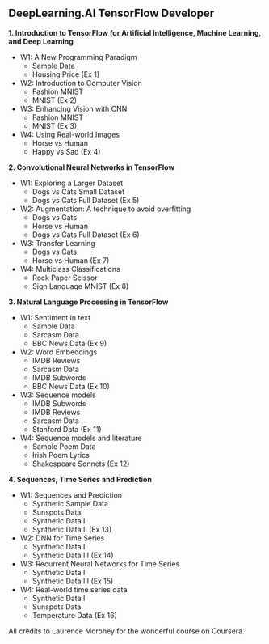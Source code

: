 DeepLearning.AI TensorFlow Developer
-

**1. Introduction to TensorFlow for Artificial Intelligence, Machine Learning, and Deep Learning**

- W1: A New Programming Paradigm
	- Sample Data
	- Housing Price (Ex 1)
- W2: Introduction to Computer Vision
	- Fashion MNIST
	- MNIST (Ex 2)
- W3: Enhancing Vision with CNN
	- Fashion MNIST
	- MNIST (Ex 3)
- W4: Using Real-world Images
	- Horse vs Human
	- Happy vs Sad (Ex 4)
	
**2. Convolutional Neural Networks in TensorFlow**

- W1: Exploring a Larger Dataset
	- Dogs vs Cats Small Dataset
	- Dogs vs Cats Full Dataset (Ex 5)
- W2: Augmentation: A technique to avoid overfitting
	- Dogs vs Cats
	- Horse vs Human
	- Dogs vs Cats Full Dataset (Ex 6)
- W3: Transfer Learning
	- Dogs vs Cats
	- Horse vs Human (Ex 7)
- W4: Multiclass Classifications
	- Rock Paper Scissor
	- Sign Language MNIST (Ex 8)

**3. Natural Language Processing in TensorFlow**

- W1: Sentiment in text
	- Sample Data
	- Sarcasm Data
	- BBC News Data (Ex 9)
- W2: Word Embeddings
	- IMDB Reviews
	- Sarcasm Data
	- IMDB Subwords
	- BBC News Data (Ex 10)
- W3: Sequence models
	- IMDB Subwords
	- IMDB Reviews
	- Sarcasm Data
	- Stanford Data (Ex 11)
- W4: Sequence models and literature
	- Sample Poem Data
	- Irish Poem Lyrics
	- Shakespeare Sonnets (Ex 12)

**4. Sequences, Time Series and Prediction**

- W1: Sequences and Prediction
	- Synthetic Sample Data
	- Sunspots Data
	- Synthetic Data I
	- Synthetic Data II (Ex 13)
- W2: DNN for Time Series
	- Synthetic Data I
	- Synthetic Data III (Ex 14)
- W3: Recurrent Neural Networks for Time Series
	- Synthetic Data I
	- Synthetic Data III (Ex 15)
- W4: Real-world time series data
	- Synthetic Data I
	- Sunspots Data
	- Temperature Data (Ex 16)

All credits to Laurence Moroney for the wonderful course on Coursera.
